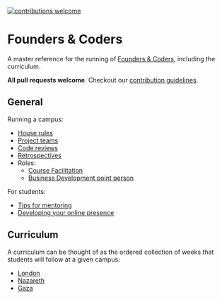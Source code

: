 [![contributions welcome](https://img.shields.io/badge/contributions-welcome-brightgreen.svg?style=flat)](https://github.com/foundersandcoders/master-reference/issues)

# Founders &amp; Coders

A master reference for the running of [Founders &amp; Coders](http://www.foundersandcoders.org), including the curriculum.

**All pull requests welcome**. Checkout our [contribution guidelines](https://github.com/foundersandcoders/master-reference/blob/master/CONTRIBUTING.md).

## General
Running a campus:
+ [House rules](./campus/house-rules.md)
+ [Project teams](./campus/teams)
+ [Code reviews](./campus/code-reviews.md)
+ [Retrospectives](./campus/retrospectives.md)
+ Roles:
  + [Course Facilitation](./general/coursefacilitation)
  + [Business Development point person](./general/business-development-point-person.md)

For students:
+ [Tips for mentoring](./campus/tips-for-mentoring.md)
+ [Developing your online presence](./campus/you.md)

## Curriculum

A curriculum can be thought of as the ordered collection of weeks that students will follow at a given campus:
+ [London](./london-curriculum.md)
+ [Nazareth](./nazareth-curriculum.md)
+ [Gaza](./gaza-curriculum.md)
